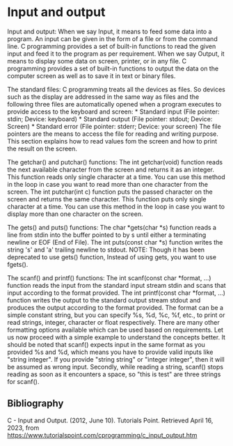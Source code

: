 # Input and output

Input and output: When we say Input, it means to feed some data into a program. An input can be given in the form of a file or from the command line. C programming provides a set of built-in functions to read the given input and feed it to the program as per requirement. When we say Output, it means to display some data on screen, printer, or in any file. C programming provides a set of built-in functions to output the data on the computer screen as well as to save it in text or binary files.

The standard files: C programming treats all the devices as files. So devices such as the display are addressed in the same way as files and the following three files are automatically opened when a program executes to provide access to the keyboard and screen:
    * Standard input (File pointer: stdin; Device: keyboard)
    * Standard output (File pointer: stdout; Device: Screen)
    * Standard error (File pointer: stderr; Device: your screen)
The file pointers are the means to access the file for reading and writing purpose. This section explains how to read values fom the screen and how to print the result on the screen.

The getchar() and putchar() functions: The int getchar(void) function reads the next available character from the screen and returns it as an integer. This function reads only single character at a time. You can use this method in the loop in case you want to read more than one character from the screen. The int putchar(int c) function puts the passed character on the screen and returns the same character. This function puts only single character at a time. You can use this method in the loop in case you want to display more than one character on the screen.

The gets() and puts() functions: The char *gets(char *s) function reads a line from stdin into the buffer pointed to by s until either a terminating newline or EOF (End of File). The int puts(const char *s) function writes the string 's' and 'a' trailing newline to stdout. NOTE: Though it has been deprecated to use gets() function, Instead of using gets, you want to use fgets().

The scanf() and printf() functions: The int scanf(const char *format, ...) function reads the input from the standard input stream stdin and scans that input according to the format provided. The int printf(const char *format, ...) function writes the output to the standard output stream stdout and produces the output according to the format provided. The format can be a simple constant string, but you can specify %s, %d, %c, %f, etc., to print or read strings, integer, character or float respectively. There are many other formatting options available which can be used based on requirements. Let us now proceed with a simple example to understand the concepts better. It should be noted that scanf() expects input in the same format as you provided %s and %d, which means you have to provide valid inputs like "string integer". If you provide "string string" or "integer integer", then it will be assumed as wrong input. Secondly, while reading a string, scanf() stops reading as soon as it encounters a space, so "this is test" are three strings for scanf().

## Bibliography

C - Input and Output. (2012, June 10). Tutorials Point. Retrieved April 16, 2023, from https://www.tutorialspoint.com/cprogramming/c_input_output.htm